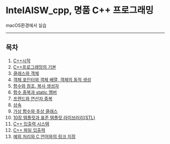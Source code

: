 # IntelAISW_cpp, 명품 C++ 프로그래밍
macOS환경에서 실습
***
## 목차
1. [C++시작](./Ch1)<br>
2. [C++프로그래밍의 기본](./Ch2/)<br>
3. [클래스와 객체](./Ch3)<br>
4. [객체 포인터와 객체 배열, 객체의 동적 생성](./Ch4/)<br>
5. [함수와 참조, 복사 생성자](./Ch5)<br>
6. [함수 중복과 static 멤버](./Ch6/)<br>
7. [프렌드와 연산자 중복](./Ch7)<br>
8. [상속](./Ch8/)<br>
9. [가상 함수와 추상 클래스](./Ch9)<br>
10. [10장 템플릿과 표준 템플릿 라이브러리(STL)](./Ch10/)<br>
11. [C++ 입출력 시스템](./Ch11)<br>
12. [C++ 파일 입출력](./Ch12/)<br>
13. [예외 처리와 C 언어와의 링크 지정](./Ch13)<br>
